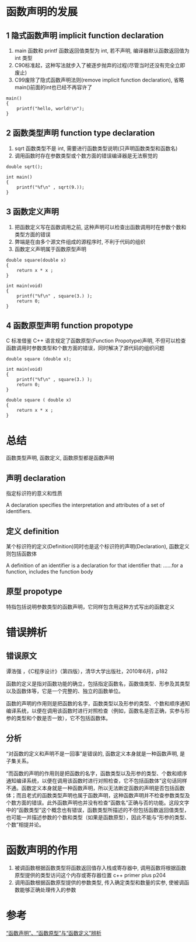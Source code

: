 # 函数声明的发展

## 1 隐式函数声明 implicit function declaration

1. main 函数和 printf 函数返回值类型为 int, 若不声明, 编译器默认函数返回值为 int 类型
2. C90标准起，这种写法就步入了被逐步抛弃的过程(尽管当时还没有完全立即废止)
3. C99废除了隐式函数声明法则(remove implicit function declaration), 省略main()前面的int也已经不再容许了

```
main()
{
	printf("hello, world!\n");
}
```

## 2 函数类型声明 function type declaration

1. sqrt 函数类型不是 int, 需要进行函数类型说明(只声明函数类型和函数名)
2. 调用函数时存在参数类型或个数方面的错误编译器是无法察觉的

```
double sqrt();

int main()
{
	printf("%f\n" , sqrt(9.));
}
```

## 3 函数定义声明

1. 把函数定义写在函数调用之前, 这种声明可以检查出函数调用时在参数个数和类型方面的错误
2. 弊端是在由多个源文件组成的源程序时, 不利于代码的组织
3. 函数定义声明属于函数原型声明

```
double square(double x)
{
	return x * x ;
}

int main(void)
{
	printf("%f\n" , square(3.) );
	return 0;
}
```

## 4 函数原型声明 function propotype

C 标准借鉴 C++ 语言规定了函数原型(Function Propotype)声明, 不但可以检查函数调用时参数类型和个数方面的错误，同时解决了源代码的组织问题

```
double square (double x);

int main(void)
{
	printf("%f\n" , square(3.) );
	return 0;
}

double square ( double x)
{
	return x * x ;
}
```

# 总结

函数类型声明, 函数定义, 函数原型都是函数声明

## 声明 declaration

指定标识符的意义和性质

A declaration specifies the interpretation and attributes of a set of identifiers.

## 定义 definition

某个标识符的定义(Definition)同时也是这个标识符的声明(Declaration), 函数定义则包括函数体

A definition of an identifier is a declaration for that identifier that: ……for a function, includes the function body

## 原型 propotype

特指包括说明参数类型的函数声明，它同样包含用这种方式写出的函数定义

# 错误辨析

## 错误原文

谭浩强 ，《C程序设计》（第四版），清华大学出版社，2010年6月，p182

函数的定义是指对函数功能的确立，包括指定函数名，函数值类型、形参及其类型以及函数体等，它是一个完整的、独立的函数单位。

函数的声明的作用则是把函数的名字，函数类型以及形参的类型、个数和顺序通知编译系统，以便在调用该函数时进行对照检查（例如，函数名是否正确，实参与形参的类型和个数是否一致），它不包括函数体。

## 分析

“对函数的定义和声明不是一回事”是错误的, 函数定义本身就是一种函数声明, 是子集关系。

“而函数的声明的作用则是把函数的名字，函数类型以及形参的类型、个数和顺序通知编译系统，以便在调用该函数时进行对照检查，它不包括函数体”这句话同样不通。函数定义本身就是一种函数声明，所以无法断定函数的声明是否包括函数体；而且老式的函数类型声明也属于函数声明，这种函数声明并不检查参数类型及个数方面的错误。此外函数声明也并没有检查“函数名”正确与否的功能。这段文字中的“函数类型”这个概念也有错误，函数类型所描述的不但包括函数返回值类型，也可能一并描述参数的个数和类型（如果是函数原型），因此不能与“形参的类型、个数”相提并论。

# 函数声明的作用

1. 被调函数根据函数类型将函数返回值存入栈或寄存器中, 调用函数将根据函数原型提供的类型访问这个内存或寄存器位置 c++ primer plus p204
2. 调用函数根据函数原型提供的参数类型, 传入确定类型和数量的实参, 使被调函数能够正确处理传入的参数

# 参考

[“函数声明”、“函数原型”与“函数定义”辨析](http://www.cnblogs.com/pmer/archive/2011/09/04/2166579.html)
